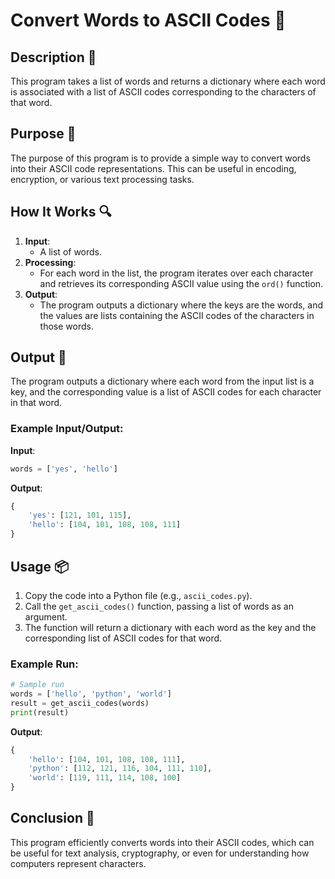 # Convert Words to ASCII Codes 📖

## Description 📝

This program takes a list of words and returns a dictionary where each word is associated with a list of ASCII codes corresponding to the characters of that word.

## Purpose 🎯

The purpose of this program is to provide a simple way to convert words into their ASCII code representations. This can be useful in encoding, encryption, or various text processing tasks.

## How It Works 🔍

1. **Input**:
    - A list of words.
2. **Processing**:
    - For each word in the list, the program iterates over each character and retrieves its corresponding ASCII value using the `ord()` function.
3. **Output**:
    - The program outputs a dictionary where the keys are the words, and the values are lists containing the ASCII codes of the characters in those words.

## Output 📜

The program outputs a dictionary where each word from the input list is a key, and the corresponding value is a list of ASCII codes for each character in that word.

### Example Input/Output:

**Input**:

```python
words = ['yes', 'hello']
```

**Output**:

```python
{
    'yes': [121, 101, 115],
    'hello': [104, 101, 108, 108, 111]
}
```

## Usage 📦

1. Copy the code into a Python file (e.g., `ascii_codes.py`).
2. Call the `get_ascii_codes()` function, passing a list of words as an argument.
3. The function will return a dictionary with each word as the key and the corresponding list of ASCII codes for that word.

### Example Run:

```python
# Sample run
words = ['hello', 'python', 'world']
result = get_ascii_codes(words)
print(result)
```

**Output**:

```python
{
    'hello': [104, 101, 108, 108, 111],
    'python': [112, 121, 116, 104, 111, 110],
    'world': [119, 111, 114, 108, 100]
}
```

## Conclusion 🚀

This program efficiently converts words into their ASCII codes, which can be useful for text analysis, cryptography, or even for understanding how computers represent characters.
